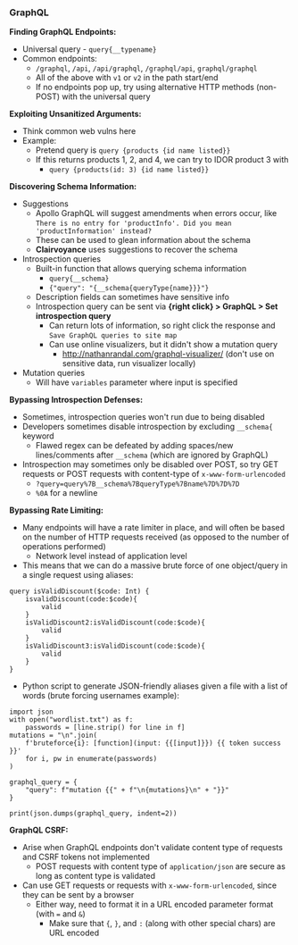 ### GraphQL

**Finding GraphQL Endpoints:**
- Universal query - `query{__typename}`
- Common endpoints:
  - `/graphql`, `/api`, `/api/graphql`, `/graphql/api`, `graphql/graphql`
  - All of the above with `v1` or `v2` in the path start/end
  - If no endpoints pop up, try using alternative HTTP methods (non-POST) with the universal query

**Exploiting Unsanitized Arguments:**
- Think common web vulns here
- Example:
  - Pretend query is `query {products {id name listed}}`
  - If this returns products 1, 2, and 4, we can try to IDOR product 3 with 
    - `query {products(id: 3) {id name listed}}`

**Discovering Schema Information:**
- Suggestions
  - Apollo GraphQL will suggest amendments when errors occur, like `There is no entry for 'productInfo'. Did you mean 'productInformation' instead?`
  - These can be used to glean information about the schema
  - **Clairvoyance** uses suggestions to recover the schema
- Introspection queries
  - Built-in function that allows querying schema information
    - `query{__schema}`
    - `{"query": "{__schema{queryType{name}}}"}`
  - Description fields can sometimes have sensitive info
  - Introspection query can be sent via **{right click} > GraphQL > Set introspection query**
    - Can return lots of information, so right click the response and `Save GraphQL queries to site map` 
    - Can use online visualizers, but it didn't show a mutation query
      - http://nathanrandal.com/graphql-visualizer/ (don't use on sensitive data, run visualizer locally)
- Mutation queries
  - Will have `variables` parameter where input is specified

**Bypassing Introspection Defenses:**
- Sometimes, introspection queries won't run due to being disabled
- Developers sometimes disable introspection by excluding `__schema{` keyword
  - Flawed regex can be defeated by adding spaces/new lines/comments after `__schema` (which are ignored by GraphQL)
- Introspection may sometimes only be disabled over POST, so try GET requests or POST requests with content-type of `x-www-form-urlencoded` 
  - `?query=query%7B__schema%7BqueryType%7Bname%7D%7D%7D`
  - `%0A` for a newline

**Bypassing Rate Limiting:**
- Many endpoints will have a rate limiter in place, and will often be based on the number of HTTP requests received (as opposed to the number of operations performed)
  - Network level instead of application level
- This means that we can do a massive brute force of one object/query in a single request using aliases:
```
query isValidDiscount($code: Int) {
    isvalidDiscount(code:$code){
        valid
    }
    isValidDiscount2:isValidDiscount(code:$code){
        valid
    }
    isValidDiscount3:isValidDiscount(code:$code){
        valid
    }
}
```
- Python script to generate JSON-friendly aliases given a file with a list of words (brute forcing usernames example):
```
import json
with open("wordlist.txt") as f:
    passwords = [line.strip() for line in f]
mutations = "\n".join(
    f'bruteforce{i}: [function](input: {{[input]}}) {{ token success }}'
    for i, pw in enumerate(passwords)
)

graphql_query = {
    "query": f"mutation {{" + f"\n{mutations}\n" + "}}"
}

print(json.dumps(graphql_query, indent=2))
```

**GraphQL CSRF:**
- Arise when GraphQL endpoints don't validate content type of requests and CSRF tokens not implemented
  - POST requests with content type of `application/json` are secure as long as content type is validated
- Can use GET requests or requests with `x-www-form-urlencoded`, since they can be sent by a browser
  - Either way, need to format it in a URL encoded parameter format (with `=` and `&`)
    - Make sure that `{`, `}`, and `:` (along with other special chars) are URL encoded

